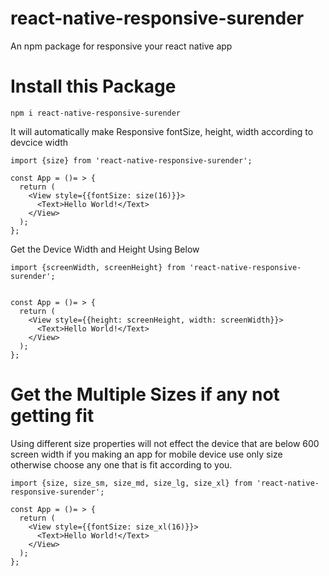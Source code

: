 # react-native-responsive-surender
An npm package for responsive your react native app

# Install this Package
```
npm i react-native-responsive-surender
```

It will automatically make Responsive fontSize, height, width according to devcice width

```
import {size} from 'react-native-responsive-surender';

const App = ()= > {
  return (
    <View style={{fontSize: size(16)}}>
      <Text>Hello World!</Text>
    </View>
  );
};
```

Get the Device Width and Height Using Below

```
import {screenWidth, screenHeight} from 'react-native-responsive-surender';


const App = ()= > {
  return (
    <View style={{height: screenHeight, width: screenWidth}}>
      <Text>Hello World!</Text>
    </View>
  );
};
```

# Get the Multiple Sizes if any not getting fit
Using different size properties will not effect the device that are below 600 screen width
if you making an app for mobile device use only size otherwise choose any one that is fit according to you.
```
import {size, size_sm, size_md, size_lg, size_xl} from 'react-native-responsive-surender';

const App = ()= > {
  return (
    <View style={{fontSize: size_xl(16)}}>
      <Text>Hello World!</Text>
    </View>
  );
};
```



